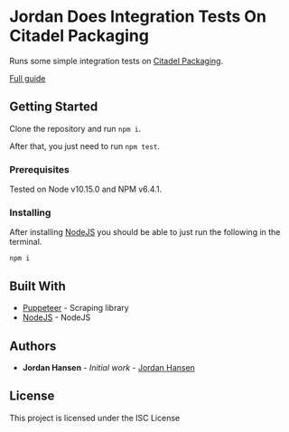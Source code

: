 # Jordan Does Integration Tests On Citadel Packaging

Runs some simple integration tests on [Citadel Packaging](https://www.citadelpackaging.com/).

[Full guide](https://javascriptwebscrapingguy.com/jordan-does-integration-tests-on-citadel-packaging/)

## Getting Started

Clone the repository and run `npm i`. 

After that, you just need to run `npm test`.

### Prerequisites

Tested on Node v10.15.0 and NPM v6.4.1.

### Installing

After installing [NodeJS](https://nodejs.org/en/) you should be able to just run the following in the terminal.

```
npm i
```

## Built With

* [Puppeteer](https://github.com/GoogleChrome/puppeteer) - Scraping library
* [NodeJS](https://nodejs.org/en/) - NodeJS

## Authors

* **Jordan Hansen** - *Initial work* - [Jordan Hansen](https://github.com/aarmora)


## License

This project is licensed under the ISC License
